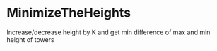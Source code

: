 # MinimizeTheHeights
Increase/decrease height by K and get min difference of max and min height of towers
